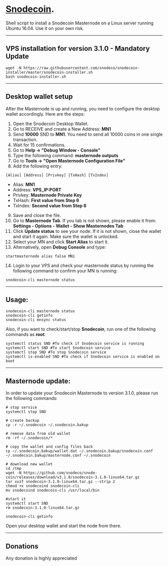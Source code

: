 # [Snodecoin](https://snode.co).  

Shell script to install a Snodecoin Masternode on a Linux server running Ubuntu 16.04. Use it on your own risk.
***

## VPS installation for version **3.1.0 - Mandatory Update**
```
wget -N https://raw.githubusercontent.com/snodeco/snodecoin-installer/master/snodecoin-installer.sh
bash snodecoin-installer.sh
```
***

## Desktop wallet setup

After the Masternode is up and running, you need to configure the desktop wallet accordingly. Here are the steps:
1. Open the Snodecoin Desktop Wallet.
2. Go to RECEIVE and create a New Address: **MN1**
3. Send **10000** SND to **MN1**. You need to send all 10000 coins in one single transaction.
4. Wait for 15 confirmations.
5. Go to **Help -> "Debug Window - Console"**
6. Type the following command: **masternode outputs**
7. Go to  **Tools -> "Open Masternode Configuration File"**
8. Add the following entry:
```
[Alias] [Address] [Privkey] [TxHash] [TxIndex]
```
* Alias: **MN1**
* Address: **VPS_IP:PORT**
* Privkey: **Masternode Private Key**
* TxHash: **First value from Step 6**
* TxIndex:  **Second value from Step 6**
9. Save and close the file.
10. Go to **Masternode Tab**. If you tab is not shown, please enable it from: **Settings - Options - Wallet - Show Masternodes Tab**
11. Click **Update status** to see your node. If it is not shown, close the wallet and start it again. Make sure the wallet is unlocked.
12. Select your MN and click **Start Alias** to start it.
13. Alternatively, open **Debug Console** and type:
```
startmasternode alias false MN1
```
14. Login to your VPS and check your masternode status by running the following command to confirm your MN is running:
```
snodecoin-cli masternode status
```
***

## Usage:
```
snodecoin-cli masternode status
snodecoin-cli getinfo
snodecoin-cli mnsync status
```
Also, if you want to check/start/stop **Snodecoin**, run one of the following commands as **root**:

```
systemctl status SND #To check if Snodecoin service is running
systemctl start SND #To start Snodecoin service
systemctl stop SND #To stop Snodecoin service
systemctl is-enabled SND #To check if Snodecoin service is enabled on boot
```
***

## Masternode update:
In order to update your Snodecoin Masternode to version 3.1.0, please run the following commands:
```
# stop service
systemctl stop SND

# create backup
cp -r ~/.snodecoin ~/.snodecoin.bakup

# remove data from old wallet
rm -rf ~/.snodecoin/*

# copy the wallet and config files back
cp ~/.snodecoin.bakup/wallet.dat ~/.snodecoin.bakup/snodecoin.conf ~/.snodecoin.bakup/masternode.conf ~/.snodecoin

# download new wallet 
cd /tmp
wget -N https://github.com/snodeco/snode-coin/releases/download/v3.1.0/snodecoin-3.1.0-linux64.tar.gz
tar xvzf snodecoin-3.1.0-linux64.tar.gz --strip 2
chmod +x snodecoind snodecoin-cli
mv snodecoind snodecoin-cli /usr/local/bin

#start it
systemctl start SND
rm snodecoin-3.1.0-linux64.tar.gz

snodecoin-cli getinfo
```
Open your desktop wallet and start the node from there.
***

## Donations
Any donation is highly appreciated



